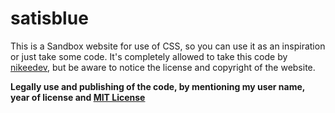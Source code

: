 # satisblue

This is a Sandbox website for use of CSS, so you can use it as an inspiration or just take some code. It's completely allowed to take this code by [nikeedev](https://github.com/nikeedev), but be aware to notice the license and copyright of the website. 



**Legally use and publishing of the code, by mentioning my user name, year of license and [MIT License](LICENSE)**
